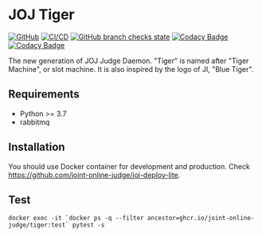 # JOJ Tiger

[![GitHub](https://img.shields.io/github/license/joint-online-judge/tiger)](https://github.com/joint-online-judge/tiger/blob/master/LICENSE)
[![CI/CD](https://img.shields.io/github/workflow/status/joint-online-judge/tiger/cicd/master)](https://github.com/joint-online-judge/tiger/actions/workflows/ci.yml)
[![GitHub branch checks state](https://img.shields.io/github/checks-status/joint-online-judge/tiger/master)](https://github.com/joint-online-judge/tiger)
[![Codacy Badge](https://img.shields.io/codacy/grade/03b06b5149c6449196fca93a39b25c68)](https://www.codacy.com/gh/joint-online-judge/tiger/dashboard?utm_source=github.com&amp;utm_medium=referral&amp;utm_content=joint-online-judge/tiger&amp;utm_campaign=Badge_Grade)
[![Codacy Badge](https://img.shields.io/codacy/coverage/03b06b5149c6449196fca93a39b25c68)](https://www.codacy.com/gh/joint-online-judge/tiger/dashboard?utm_source=github.com&utm_medium=referral&utm_content=joint-online-judge/tiger&utm_campaign=Badge_Coverage)

The new generation of JOJ Judge Daemon. "Tiger" is named after "Tiger Machine", or slot machine. It is also inspired by the logo of JI, "Blue Tiger".

## Requirements

+ Python >= 3.7
+ rabbitmq

## Installation

You should use Docker container for development and production. Check <https://github.com/joint-online-judge/joj-deploy-lite>.

## Test

```
docker exec -it `docker ps -q --filter ancestor=ghcr.io/joint-online-judge/tiger:test` pytest -s
```
